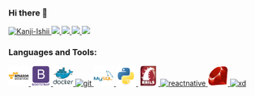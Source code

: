 ### Hi there 👋
<!--
**Kanji-Ishii/Kanji-Ishii** is a ✨ _special_ ✨ repository because its `README.md` (this file) appears on your GitHub profile.

Here are some ideas to get you started:

- 🔭 I’m currently working on ...
- 🌱 I’m currently learning ...
- 👯 I’m looking to collaborate on ...
- 🤔 I’m looking for help with ...
- 💬 Ask me about ...
- 📫 How to reach me: ...
- 😄 Pronouns: ...
- ⚡ Fun fact: ...
-->


<p align="left"> 
  <a href="https://github.com/Kanji-Ishii/Kanji-Ishii/">
    <img src="https://komarev.com/ghpvc/?username=Kanji-Ishii" alt="Kanji-Ishii" />
  </a>
  <a href="http://twitter.com/User_Naruse">
    <img height="20" src="https://img.shields.io/twitter/follow/User_Naruse?label=Twitter&logo=twitter&style=flat" />
  </a>
  <a href="https://github.com/Kanji-Ishii">
    <img height="20" src="https://img.shields.io/github/followers/Kanji-Ishii?label=follow&logo=github&style=flat" />
  </a>
  <a href="https://qiita.com/Kanji-Ishii">
    <img height="20" src="https://qiita-badge.apiapi.app/s/Kanji-Ishii/posts.svg" />
  </a>
  <//qiita.com/Kanji-Ishii">
    <img height="20" src="https://qiita-badge.apiapi.app/s/Kanji-Ishii/contributions.svg" />
  </a>
</p>
  
<!-- skills icon -->
<h3 align="left">Languages and Tools:</h3>
<p align="left"> <a href="https://aws.amazon.com" target="_blank"> <img src="https://raw.githubusercontent.com/devicons/devicon/master/icons/amazonwebservices/amazonwebservices-original-wordmark.svg" alt="aws" width="40" height="40"/> </a> <a href="https://getbootstrap.com" target="_blank"> <img src="https://raw.githubusercontent.com/devicons/devicon/master/icons/bootstrap/bootstrap-plain-wordmark.svg" alt="bootstrap" width="40" height="40"/> </a> <a href="https://www.docker.com/" target="_blank"> <img src="https://raw.githubusercontent.com/devicons/devicon/master/icons/docker/docker-original-wordmark.svg" alt="docker" width="40" height="40"/> </a> <a href="https://git-scm.com/" target="_blank"> <img src="https://www.vectorlogo.zone/logos/git-scm/git-scm-icon.svg" alt="git" width="40" height="40"/> </a> <a href="https://www.mysql.com/" target="_blank"> <img src="https://raw.githubusercontent.com/devicons/devicon/master/icons/mysql/mysql-original-wordmark.svg" alt="mysql" width="40" height="40"/> </a> <a href="https://www.python.org" target="_blank"> <img src="https://raw.githubusercontent.com/devicons/devicon/master/icons/python/python-original.svg" alt="python" width="40" height="40"/> </a> <a href="https://rubyonrails.org" target="_blank"> <img src="https://raw.githubusercontent.com/devicons/devicon/master/icons/rails/rails-original-wordmark.svg" alt="rails" width="40" height="40"/> </a> <a href="https://reactnative.dev/" target="_blank"> <img src="https://reactnative.dev/img/header_logo.svg" alt="reactnative" width="40" height="40"/> </a> <a href="https://www.ruby-lang.org/en/" target="_blank"> <img src="https://raw.githubusercontent.com/devicons/devicon/master/icons/ruby/ruby-original.svg" alt="ruby" width="40" height="40"/> </a> <a href="https://www.adobe.com/products/xd.html" target="_blank"> <img src="https://cdn.worldvectorlogo.com/logos/adobe-xd.svg" alt="xd" width="40" height="40"/> </a> </p>
